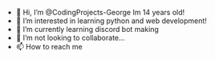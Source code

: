 - 👋 Hi, I’m @CodingProjects-George
     Im 14 years old!
- 👀 I’m interested in learning python and web development!
- 🌱 I’m currently learning discord bot making
- 💞️ I’m not looking to collaborate...
- 📫 How to reach me 

<!---
CodingProjects-George/CodingProjects-George is a ✨ special ✨ repository because its `README.md` (this file) appears on your GitHub profile.
You can click the Preview link to take a look at your changes.
--->
